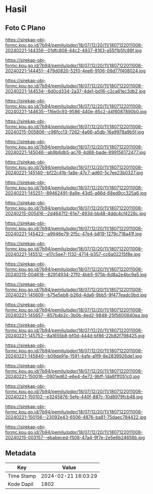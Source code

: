 # Hasil

## Foto C Plano

https://sirekap-obj-formc.kpu.go.id/7b94/pemilu/pdpr/18/07/12/20/11/1807122011008-20240221-144356--01dfc808-44c2-4837-8163-a55f1b5fc89f.jpg

https://sirekap-obj-formc.kpu.go.id/7b94/pemilu/pdpr/18/07/12/20/11/1807122011008-20240221-144451--479d0820-52f0-4ee6-9106-09d77f408024.jpg

https://sirekap-obj-formc.kpu.go.id/7b94/pemilu/pdpr/18/07/12/20/11/1807122011008-20240221-144534--6d0cd334-2a37-4de1-bd16-c2ca61ec3db2.jpg

https://sirekap-obj-formc.kpu.go.id/7b94/pemilu/pdpr/18/07/12/20/11/1807122011008-20240221-144635--116e0c93-9586-440e-85c2-d4f6087890b0.jpg

https://sirekap-obj-formc.kpu.go.id/7b94/pemilu/pdpr/18/07/12/20/11/1807122011008-20240215-005806--c96fcc13-7262-4a66-a5db-16a9978a9b5f.jpg

https://sirekap-obj-formc.kpu.go.id/7b94/pemilu/pdpr/18/07/12/20/11/1807122011008-20240221-145046--ab9b6db5-ac76-4d88-bade-899156172477.jpg

https://sirekap-obj-formc.kpu.go.id/7b94/pemilu/pdpr/18/07/12/20/11/1807122011008-20240221-145140--bf22c41b-1a8e-47c7-ad60-5c7ee23b0327.jpg

https://sirekap-obj-formc.kpu.go.id/7b94/pemilu/pdpr/18/07/12/20/11/1807122011008-20240221-145251--89462491-8a9e-43d5-a66d-68ed9cc325a6.jpg

https://sirekap-obj-formc.kpu.go.id/7b94/pemilu/pdpr/18/07/12/20/11/1807122011008-20240215-005416--2d4647f2-61e7-493d-bb48-4ddc4cf4228c.jpg

https://sirekap-obj-formc.kpu.go.id/7b94/pemilu/pdpr/18/07/12/20/11/1807122011008-20240221-145422--a9946e79-2f5c-47e4-b819-1279c718a41f.jpg

https://sirekap-obj-formc.kpu.go.id/7b94/pemilu/pdpr/18/07/12/20/11/1807122011008-20240221-145512--e17c5ee7-1132-4714-b357-cc6a02215f8e.jpg

https://sirekap-obj-formc.kpu.go.id/7b94/pemilu/pdpr/18/07/12/20/11/1807122011008-20240215-004618--82914934-27f0-4bb5-975b-6d8a2e4bc9a5.jpg

https://sirekap-obj-formc.kpu.go.id/7b94/pemilu/pdpr/18/07/12/20/11/1807122011008-20240221-145609--b75e5eb8-b26d-4da6-9bb5-9f477eadc0bd.jpg

https://sirekap-obj-formc.kpu.go.id/7b94/pemilu/pdpr/18/07/12/20/11/1807122011008-20240221-145657--857b4b2c-3b0b-4ed2-9848-25f5600840ea.jpg

https://sirekap-obj-formc.kpu.go.id/7b94/pemilu/pdpr/18/07/12/20/11/1807122011008-20240221-145752--8a1655b8-bf0d-444d-bf86-22b82f798425.jpg

https://sirekap-obj-formc.kpu.go.id/7b94/pemilu/pdpr/18/07/12/20/11/1807122011008-20240221-145840--b09de91e-1591-4afe-a1f9-8e2839926de1.jpg

https://sirekap-obj-formc.kpu.go.id/7b94/pemilu/pdpr/18/07/12/20/11/1807122011008-20240221-150016--0901ed62-e6e4-4e72-9bff-1da6f1f051c0.jpg

https://sirekap-obj-formc.kpu.go.id/7b94/pemilu/pdpr/18/07/12/20/11/1807122011008-20240221-150102--e3245876-5efe-440f-887c-10d8979fcb48.jpg

https://sirekap-obj-formc.kpu.go.id/7b94/pemilu/pdpr/18/07/12/20/11/1807122011008-20240221-150156--23092e43-6506-4876-ba81-75daec784422.jpg

https://sirekap-obj-formc.kpu.go.id/7b94/pemilu/pdpr/18/07/12/20/11/1807122011008-20240215-003157--ebabeced-f508-47a4-9f7e-2e5e6b24656b.jpg


## Metadata

| Key        | Value               |
| ---------- | ------------------- |
| Time Stamp | 2024-02-21 16:03:29 |
| Kode Dapil | 1802                |



